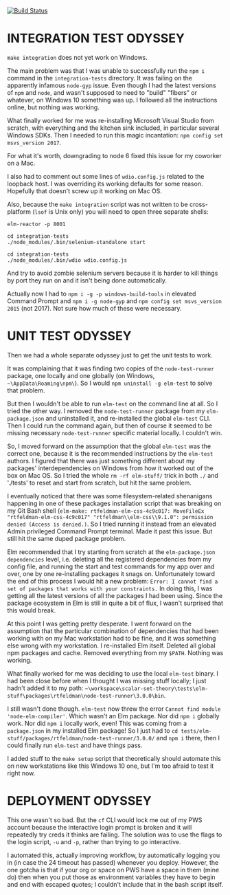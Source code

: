 [![Build Status](https://travis-ci.org/cmloegcmluin/scalar-set-theory.svg?branch=master)](https://travis-ci.org/cmloegcmluin/scalar-set-theory)

# INTEGRATION TEST ODYSSEY

`make integration` does not yet work on Windows.

The main problem was that I was unable to successfully run the `npm i` command in the `integration-tests` directory. It was failing on the apparently infamous `node-gyp` issue. Even though I had the latest versions of `npm` and `node`, and wasn't supposed to need to "build" "fibers" or whatever, on Windows 10 something was up. I followed all the instructions online, but nothing was working.

What finally worked for me was re-installing Microsoft Visual Studio from scratch, with everything and the kitchen sink included, in particular several Windows SDKs. Then I needed to run this magic incantation: `npm config set msvs_version 2017`. 

For what it's worth, downgrading to node 6 fixed this issue for my coworker on a Mac.

I also had to comment out some lines of `wdio.config.js` related to the loopback host. I was overriding its working defaults for some reason. Hopefully that doesn't screw up it working on Mac OS.

Also, because the `make integration` script was not written to be cross-platform (`lsof` is Unix only) you will need to open three separate shells: 

```
elm-reactor -p 8001
```

```
cd integration-tests
./node_modules/.bin/selenium-standalone start
```

```
cd integration-tests
./node_modules/.bin/wdio wdio.config.js
```

And try to avoid zombie selenium servers because it is harder to kill things by port they run on and it isn't being done automatically.

Actually now I had to `npm i -g -p windows-build-tools` in elevated Command Prompt and `npm i -g node-gyp` and `npm config set msvs_version 2015` (not 2017). Not sure how much of these were necessary.

# UNIT TEST ODYSSEY

Then we had a whole separate odyssey just to get the unit tests to work. 

It was complaining that it was finding two copies of the `node-test-runner` package, one locally and one globally (on Windows, `~\AppData\Roaming\npm\`). So I would `npm uninstall -g elm-test` to solve that problem.

But then I wouldn't be able to run `elm-test` on the command line at all. So I tried the other way. I removed the `node-test-runner` package from my `elm-package.json` and uninstalled it, and re-installed the global `elm-test` CLI. Then I could run the command again, but then of course it seemed to be missing necessary `node-test-runner` specific material locally. I couldn't win.

So, I moved forward on the assumption that the global `elm-test` was the correct one, because it is the recommended instructions by the `elm-test` authors. I figured that there was just something different about my packages' interdependencies on Windows from how it worked out of the box on Mac OS. So I tried the whole `rm -rf elm-stuff/` trick in both `./` and './tests' to reset and start from scratch, but hit the same problem.

I eventually noticed that there was some filesystem-related shenanigans happening in one of these packages installation script that was breaking on my Git Bash shell (`elm-make: rtfeldman-elm-css-4c9c017: MoveFileEx "rtfeldman-elm-css-4c9c017" "rtfeldman\\elm-css\\9.1.0": permission denied (Access is denied.)`. So I tried running it instead from an elevated Admin privileged Command Prompt terminal. Made it past this issue. But still hit the same duped package problem.

Elm recommended that I try starting from scratch at the `elm-package.json` `dependencies` level, i.e. deleting all the registered dependencies from my config file, and running the start and test commands for my app over and over, one by one re-installing packages it snags on. Unfortunately toward the end of this process I would hit a new problem: `Error: I cannot find a set of packages that works with your constraints.` In doing this, I was getting all the latest versions of all the packages I had been using. Since the package ecosystem in Elm is still in quite a bit of flux, I wasn't surprised that this would break. 

At this point I was getting pretty desperate. I went forward on the assumption that the particular combination of dependencies that had been working with on my Mac workstation had to be fine, and it was something else wrong with my workstation. I re-installed Elm itself. Deleted all global npm packages and cache. Removed everything from my `$PATH`. Nothing was working.

What finally worked for me was deciding to use the local `elm-test` binary. I had been close before when I thought I was missing stuff locally; I just hadn't added it to my path: `~\workspace\scalar-set-theory\tests\elm-stuff\packages\rtfeldman\node-test-runner\3.0.0\bin`. 

I still wasn't done though. `elm-test` now threw the error `Cannot find module 'node-elm-compiler'`. Which wasn't an Elm package. Nor did `npm i` globally work. Nor did `npm i` locally work, even! This was coming from a `package.json` in my installed Elm package! So I just had to `cd tests/elm-stuff/packages/rtfeldman/node-test-runner/3.0.0/` and `npm i` there, then I could finally run `elm-test` and have things pass.

I added stuff to the `make setup` script that theoretically should automate this on new workstations like this Windows 10 one, but I'm too afraid to test it right now.

# DEPLOYMENT ODYSSEY

This one wasn't so bad. But the `cf` CLI would lock me out of my PWS account because the interactive login prompt is broken and it will repeatedly try creds it thinks are failing. The solution was to use the flags to the login script, `-u` and `-p`, rather than trying to go interactive.

I automated this, actually improving workflow, by automatically logging you in (in case the 24 timeout has passed) whenever you deploy. However, the one gotcha is that if your org or space on PWS have a space in them (mine do) then when you put those as environment variables they have to begin and end with escaped quotes; I couldn't include that in the bash script itself.

